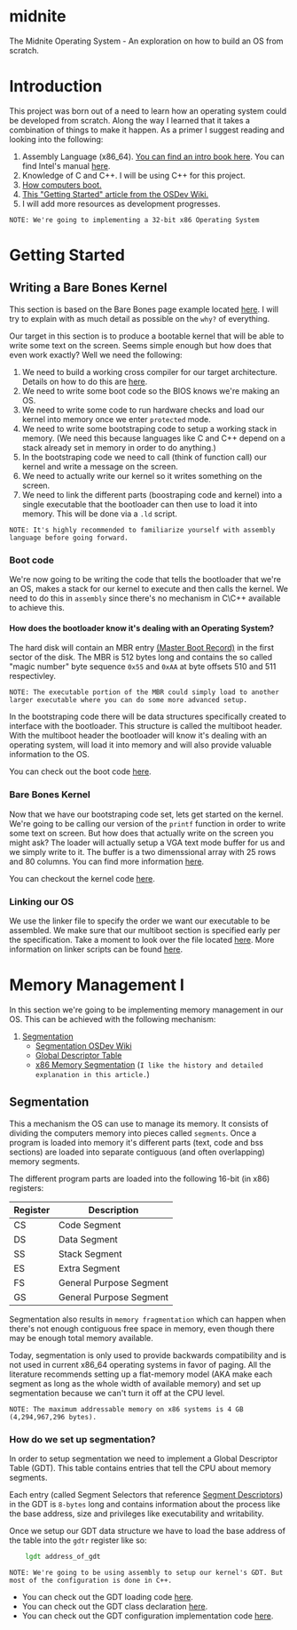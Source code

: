 # midnite
The Midnite Operating System - An exploration on how to build an OS from scratch.

# Introduction

This project was born out of a need to learn how an operating system could be developed from scratch. Along the way I learned that it takes a combination of things to make it happen. As a primer I suggest reading and looking into the following:

1. Assembly Language (x86_64). [You can find an intro book here](http://www.egr.unlv.edu/~ed/assembly64.pdf). You can find Intel's manual [here](https://www.intel.com/content/dam/www/public/us/en/documents/manuals/64-ia-32-architectures-software-developer-instruction-set-reference-manual-325383.pdf).
2. Knowledge of C and C++. I will be using C++ for this project.
3. [How computers boot.](https://wiki.osdev.org/Boot_Sequence)
4. [This "Getting Started" article from the OSDev Wiki.](https://wiki.osdev.org/Getting_Started)
5. I will add more resources as development progresses.

`NOTE: We're going to implementing a 32-bit x86 Operating System`

# Getting Started

## Writing a Bare Bones Kernel

This section is based on the Bare Bones page example located [here](https://wiki.osdev.org/Bare_Bones). I will try to explain with as much detail as possible on the `why?` of everything.

Our target in this section is to produce a bootable kernel that will be able to write some text on the screen. Seems simple enough but how does that even work exactly? Well we need the following:

1. We need to build a working cross compiler for our target architecture. Details on how to do this are [here](https://wiki.osdev.org/GCC_Cross-Compiler).
2. We need to write some boot code so the BIOS knows we're making an OS.
3. We need to write some code to run hardware checks and load our kernel into memory once we enter `protected` mode.
3. We need to write some bootstraping code to setup a working stack in memory. (We need this because languages like C and C++ depend on a stack already set in memory in order to do anything.)
4. In the bootstraping code we need to call (think of function call) our kernel and write a message on the screen.
5. We need to actually write our kernel so it writes something on the screen.
6. We need to link the different parts (boostraping code and kernel) into a single executable that the bootloader can then use to load it into memory. This will be done via a `.ld` script.

`NOTE: It's highly recommended to familiarize yourself with assembly language before going forward.`


### Boot code

We're now going to be writing the code that tells the bootloader that we're an OS, makes a stack for our kernel to execute and then calls the kernel. We need to do this in `assembly` since there's no mechanism in C\C++ available to achieve this.

#### How does the bootloader know it's dealing with an Operating System?

The hard disk will contain an MBR entry [(Master Boot Record)](https://wiki.osdev.org/Boot_Sequence#Master_Boot_Record) in the first sector of the disk. The MBR is 512 bytes long and contains the so called "magic number" byte sequence `0x55` and `0xAA` at byte offsets 510 and 511 respectivley.


`NOTE: The executable portion of the MBR could simply load to another larger executable where you can do some more advanced setup.`

In the bootstraping code there will be data structures specifically created to interface with the bootloader. This structure is called the multiboot header. With the multiboot header the bootloader will know it's dealing with an operating system, will load it into memory and will also provide valuable information to the OS.


You can check out the boot code [here](https://github.com/svr4/midnite/blob/main/src/boot.s).

### Bare Bones Kernel

Now that we have our bootstraping code set, lets get started on the kernel. We're going to be calling our version of the `printf` function in order to write some text on screen. But how does that actually write on the screen you might ask? The loader will actually setup a VGA text mode buffer for us and we simply write to it. The buffer is a two dimenssional array with 25 rows and 80 columns. You can find more information [here](https://en.wikipedia.org/wiki/VGA_text_mode).

You can checkout the kernel code [here](https://github.com/svr4/midnite/blob/main/src/kernel.cpp).

### Linking our OS

We use the linker file to specify the order we want our executable to be assembled. We make sure that our multiboot section is specified early per the specification. Take a moment to look over the file located [here](https://github.com/svr4/midnite/blob/main/linker.ld). More information on linker scripts can be found [here](https://wiki.osdev.org/Linker_Scripts).


# Memory Management I

In this section we're going to be implementing memory management in our OS. This can be achieved with the following mechanism:

1. [Segmentation](https://en.wikipedia.org/wiki/Memory_segmentation)
    - [Segmentation OSDev Wiki](https://wiki.osdev.org/Segmentation)
    - [Global Descriptor Table](https://wiki.osdev.org/Global_Descriptor_Table)
    - [x86 Memory Segmentation](https://en.wikipedia.org/wiki/X86_memory_segmentation) (`I like the history and detailed explanation in this article.`)

## Segmentation

This a mechanism the OS can use to manage its memory. It consists of dividing the computers memory into pieces called `segments`. Once a program is loaded into memory it's different parts (text, code and bss sections) are loaded into separate contiguous (and often overlapping) memory segments.

The different program parts are loaded into the following 16-bit (in x86) registers:

| Register  | Description |
| ------------- | ------------- |
| CS  | Code Segment  |
| DS  | Data Segment  |
| SS  | Stack Segment  |
| ES  | Extra Segment  |
| FS  | General Purpose Segment |
| GS  | General Purpose Segment |

Segmentation also results in `memory fragmentation` which can happen when there's not enough contiguous free space in memory, even though there may be enough total memory available.

Today, segmentation is only used to provide backwards compatibility and is not used in current x86_64 operating systems in favor of paging. All the literature recommends setting up a flat-memory model (AKA make each segment as long as the whole width of available memory) and set up segmentation because we can't turn it off at the CPU level.

`NOTE: The maximum addressable memory on x86 systems is 4 GB (4,294,967,296 bytes).`

### How do we set up segmentation?

In order to setup segmentation we need to implement a Global Descriptor Table (GDT). This table contains entries that tell the CPU about memory segments.

Each entry (called Segment Selectors that reference [Segment Descriptors](https://en.wikipedia.org/wiki/Segment_descriptor)) in the GDT is `8-bytes` long and contains information about the process like the base address, size and privileges like executability and writability.

Once we setup our GDT data structure we have to load the base address of the table into the `gdtr` register like so:

```asm
    lgdt address_of_gdt
```

`NOTE: We're going to be using assembly to setup our kernel's GDT. But most of the configuration is done in C++.`

- You can check out the GDT loading code [here](https://github.com/svr4/midnite/blob/main/src/gdt_load.s).
- You can check out the GDT class declaration [here](https://github.com/svr4/midnite/blob/main/include/memory/gdt.hpp).
- You can check out the GDT configuration implementation code [here](https://github.com/svr4/midnite/blob/main/src/include/memory/gdt.cpp).